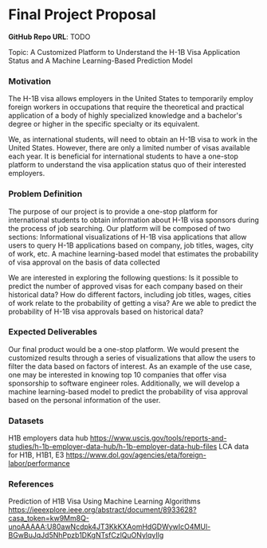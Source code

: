 # Final Project Proposal

**GitHub Repo URL**: TODO

Topic: A Customized Platform to Understand the H-1B Visa Application Status and A Machine Learning-Based Prediction Model

### Motivation
The H-1B visa allows employers in the United States to temporarily employ foreign workers in occupations that require the theoretical and practical application of a body of highly specialized knowledge and a bachelor's degree or higher in the specific specialty or its equivalent.

We, as international students, will need to obtain an H-1B visa to work in the United States.  However, there are only a limited number of visas available each year. It is beneficial for international students to have a one-stop platform to understand the visa application status quo of their interested employers.

### Problem Definition
The purpose of our project is to provide a one-stop platform for international students to obtain information about H-1B visa sponsors during the process of job searching. Our platform will be composed of two sections:
Informational visualizations of H-1B visa applications that allow users to query H-1B applications based on company, job titles, wages, city of work, etc.
A machine learning-based model that estimates the probability of visa approval on the basis of data collected

We are interested in exploring the following questions:
Is it possible to predict the number of approved visas for each company based on their historical data?
How do different factors, including job titles, wages, cities of work relate to the probability of getting a visa?
Are we able to predict the probability of H-1B visa approvals based on historical data?

### Expected Deliverables
Our final product would be a one-stop platform. We would present the customized results through a series of visualizations that allow the users to filter the data based on factors of interest. As an example of the use case, one may be interested in knowing top 10 companies that offer visa sponsorship to software engineer roles. Additionally, we will develop a machine learning-based model to predict the probability of visa approval based on the personal information of the user.

### Datasets
H1B employers data hub
https://www.uscis.gov/tools/reports-and-studies/h-1b-employer-data-hub/h-1b-employer-data-hub-files
LCA data for H1B, H1B1, E3
https://www.dol.gov/agencies/eta/foreign-labor/performance

### References
Prediction of H1B Visa Using Machine Learning Algorithms
https://ieeexplore.ieee.org/abstract/document/8933628?casa_token=kw9Mm8Q-unoAAAAA:U80awNcdpk4JT3KkKXAomHdGDWywIcO4MUl-BGwBuJqJd5NhPpzb1DKgNTsfCzlQuONylqyIlg
